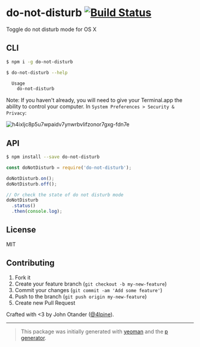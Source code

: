 # do-not-disturb [![Build Status](https://secure.travis-ci.org/johnotander/do-not-disturb.png?branch=master)](https://travis-ci.org/johnotander/do-not-disturb)

Toggle do not disturb mode for OS X

## CLI

```bash
$ npm i -g do-not-disturb
```

```bash
$ do-not-disturb --help

  Usage
    do-not-disturb
```

Note: If you haven't already, you will need to give your Terminal.app the ability to control your computer. In `System Preferences > Security & Privacy`:

![h4ixljc8p5u7wpaidv7ynwrbvlifzonor7gxg-fdn7e](https://cloud.githubusercontent.com/assets/1424573/10701986/06c323a6-7984-11e5-9fa1-3fb239c7a60f.png)

## API

```bash
$ npm install --save do-not-disturb
```

```javascript
const doNotDisturb = require('do-not-disturb');

doNotDisturb.on();
doNotDisturb.off();

// Or check the state of do not disturb mode
doNotDisturb
  .status()
  .then(console.log);
```

## License

MIT

## Contributing

1. Fork it
2. Create your feature branch (`git checkout -b my-new-feature`)
3. Commit your changes (`git commit -am 'Add some feature'`)
4. Push to the branch (`git push origin my-new-feature`)
5. Create new Pull Request

Crafted with <3 by John Otander ([@4lpine](https://twitter.com/4lpine)).

***

> This package was initially generated with [yeoman](http://yeoman.io) and the [p generator](https://github.com/johnotander/generator-p.git).
